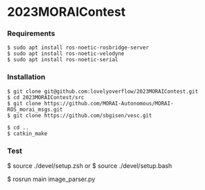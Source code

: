 # 2023MORAIContest

### Requirements
```
$ sudo apt install ros-noetic-rosbridge-server
$ sudo apt install ros-noetic-velodyne
$ sudo apt install ros-noetic-serial
```

### Installation
```
$ git clone git@github.com:lovelyoverflow/2023MORAIContest.git
$ cd 2023MORAIContest/src
$ git clone https://github.com/MORAI-Autonomous/MORAI-ROS_morai_msgs.git
$ git clone https://github.com/sbgisen/vesc.git

$ cd ..
$ catkin_make
```

### Test
$ source ./devel/setup.zsh
or
$ source ./devel/setup.bash

$ rosrun main image_parser.py